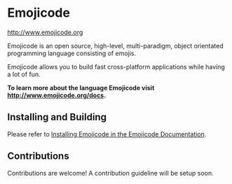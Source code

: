 # Emojicode

http://www.emojicode.org

Emojicode is an open source, high-level, multi-paradigm, object orientated
programming language consisting of emojis.

Emojicode allows you to build fast cross-platform applications while having
a lot of fun.

**To learn more about the language Emojicode visit http://www.emojicode.org/docs.**

## Installing and Building

Please refer to [Installing Emojicode in the Emojicode Documentation](http://www.emojicode.org/docs/guides/install.html).

## Contributions

Contributions are welcome! A contribution guideline will be setup soon.
